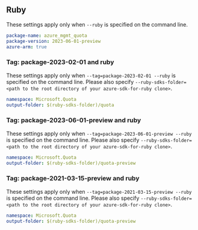## Ruby

These settings apply only when `--ruby` is specified on the command line.

```yaml
package-name: azure_mgmt_quota
package-version: 2023-06-01-preview
azure-arm: true
```

### Tag: package-2023-02-01 and ruby

These settings apply only when `--tag=package-2023-02-01 --ruby` is specified on the command line.
Please also specify `--ruby-sdks-folder=<path to the root directory of your azure-sdk-for-ruby clone>`.

```yaml $(tag) == 'package-2023-02-01' && $(ruby)
namespace: Microsoft.Quota
output-folder: $(ruby-sdks-folder)/quota
```

### Tag: package-2023-06-01-preview and ruby

These settings apply only when `--tag=package-2023-06-01-preview --ruby` is specified on the command line.
Please also specify `--ruby-sdks-folder=<path to the root directory of your azure-sdk-for-ruby clone>`.

```yaml $(tag) == 'package-2023-06-01-preview' && $(ruby)
namespace: Microsoft.Quota
output-folder: $(ruby-sdks-folder)/quota-preview
```

### Tag: package-2021-03-15-preview and ruby

These settings apply only when `--tag=package-2021-03-15-preview --ruby` is specified on the command line.
Please also specify `--ruby-sdks-folder=<path to the root directory of your azure-sdk-for-ruby clone>`.

```yaml $(tag) == 'package-2021-03-15-preview' && $(ruby)
namespace: Microsoft.Quota
output-folder: $(ruby-sdks-folder)/quota-preview
```
